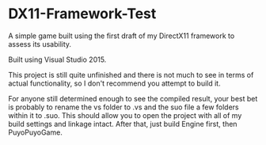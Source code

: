 # DX11-Framework-Test
A simple game built using the first draft of my DirectX11 framework to assess its usability.

Built using Visual Studio 2015.

This project is still quite unfinished and there is not much to see in terms of actual functionality, so I don't recommend you attempt to build it. 

For anyone still determined enough to see the compiled result, your best bet is probably to rename the vs folder to .vs and the suo file a few folders within it to .suo. This should allow you to open the project with all of my build settings and linkage intact. After that, just build Engine first, then PuyoPuyoGame.
